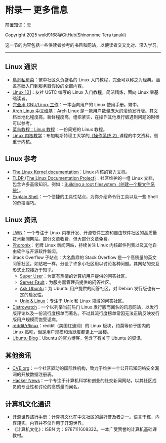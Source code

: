 # 附录一 更多信息

前置知识：无

Copyright 2025 wold9168@GitHub(Shinonome Tera tanuki)

这一节的内容包括一些供读者参考的书目和网站，以便读者交叉比对、深入学习。

---

## Linux 通识

- [鳥哥私房菜](https://linux.vbird.org/)：繁中社区久负盛名的 Linux 入门教程，完全可以称之为经典。涵盖基础入门到服务器假设的全部内容。
- [Linux 101](https://101.lug.ustc.edu.cn/)：友社 USTC 编写的 Linux 入门教程，简洁精炼，面向 Linux 零基础读者。
- [完全用 GNU/Linux 工作](https://chusiang.gitbooks.io/working-on-gnu-linux/content/)：一本面向用户的 Linux 使用手册。繁中。
- [Arch Linux 中文维基](https://wiki.archlinuxcn.org/wiki/)：Arch Linux 是一款用户数量庞大的滚动发行版。其文档本地化程度高，新鲜程度高，组织紧实，在操作其他发行版遇到问题的时候可以参考。
- [菜鸟教程：Linux 教程](https://www.runoob.com/linux/linux-tutorial.html)：一份简短的 Linux 教程。
- [Linux 内核教学](https://linux-kernel-labs-zh.xyz/index.html)：布加勒斯特理工大学的[《操作系统 2》](https://ocw.cs.pub.ro/courses/so2)课程的中文资料。侧重于内核。

## Linux 参考

- [The Linux Kernel documentation](https://docs.kernel.org/)：Linux 内核的官方文档。
- [TLDP (The Linux Documentation Project)](https://tldp.org)：社区维护的一组 Linux 文档，包含许多高级知识。例如：[Building a root filesystem（创建一个根文件系统）](https://tldp.org/HOWTO/Bootdisk-HOWTO/buildroot.html)。
- [Explain Shell](https://explainshell.com/)：一个便捷的工具性站点，为你介绍命令行工具以及一些 Shell 的奇技淫巧。

## Linux 资讯

- [LWN](https://lwn.net/)：一个专注于 Linux 内核开发、开源软件生态和自由软件社区的高质量技术新闻网站。部分文章收费，但大部分文章免费。
- [Phoronix](https://www.phoronix.com/)：老牌 Linux 新闻网站，持续关注 Linux 内核邮件列表以及其他自由软件与开源软件新闻。
- Stack Overflow 子站点：大名鼎鼎的 Stack Overflow 是一个高质量的英文问答社区。如贴吧一样，分设了许多小社区用以讨论各种问题。其网站的交互形式比较接近于知乎。
  - [Super User](https://superuser.com/)：为富有热情的计算机用户提供的问答社区。
  - [Server Fault](https://serverfault.com/)：为服务器管理员提供的问答社区。
  - [Ask Ubuntu](https://askubuntu.com/)：为 Ubuntu 用户提供的问答社区，对 Debian 发行版也有一定的启发性。
  - [Unix & Linux](https://unix.stackexchange.com/)：专注于 Unix 和 Linux 领域的问答社区。
- [Distrowatch](https://distrowatch.com/)：一个以列举当前热门 Linux 发行版而闻名的讯息网站，以发行版评论以及一份流行度榜单而著名。不过其流行度榜单常因无法正确反映发行版用户规模而饱受诟病。
- [reddit/r/linux](https://www.reddit.com/r/linux/)：reddit（美国红迪网）的 Linux 板块，约莫等价于国内的 Linux 贴吧，但是用户规模和活跃度都更上一层楼。
- [Ubuntu Blog](https://ubuntu.com/blog)：Ubuntu 的官方博客，包含了有关于 Ubuntu 的资讯。

## 其他资讯

- [CVE.org](https://www.cve.org/)：一个社区驱动的国际性机构，致力于维护一个公开已知网络安全漏洞的开放数据注册表。
- [Hacker News](https://news.ycombinator.com/)：一个专注于计算机科学和创业的社交新闻网站，以其社区成员的专业性和讨论的高质量而闻名。

## 计算机文化通识

- [开源世界旅行手册](https://i.linuxtoy.org/docs/guide/index.html)：计算机文化在中文社区的最好普及者之一。语言干练，内容翔实。内容并不仅作用于开源世界。
- 《计算机文化》：ISBN 为：9787111608332。一本广受赞誉的计算机基础课教材。
